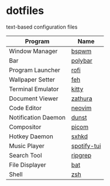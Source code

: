 # dotfiles

text-based configuration files

| Program             | Name                                                    |
|---------------------|---------------------------------------------------------|
| Window Manager      | [bspwm](https://github.com/baskerville/bspwm)           |
| Bar                 | [polybar](https://github.com/polybar/polybar)           |
| Program Launcher    | [rofi](https://github.com/davatorium/rofi)              |
| Wallpaper Setter    | [feh](https://github.com/derf/feh)                      |
| Terminal Emulator   | [kitty](https://github.com/kovidgoyal/kitty)            |
| Document Viewer     | [zathura](https://pwmt.org/projects/zathura/)           |
| Code Editor         | [neovim](https://github.com/neovim/neovim)              |
| Notification Daemon | [dunst](https://github.com/dunst-project/dunst)         |
| Compositor          | [picom](https://github.com/jonaburg/picom)              |
| Hotkey Daemon       | [sxhkd](https://github.com/baskerville/sxhkd)           |
| Music Player        | [spotify-tui](https://github.com/Rigellute/spotify-tui) |
| Search Tool         | [ripgrep](https://github.com/BurntSushi/ripgrep)        |
| File Displayer      | [bat](https://github.com/sharkdp/bat)                   |
| Shell               | [zsh](https://wiki.archlinux.org/index.php/Zsh)         |

